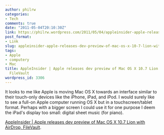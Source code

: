 ```yaml
---
author: philrw
categories:
- Tech
comments: true
date: "2011-05-04T20:10:30Z"
link: https://philrw.wordpress.com/2011/05/04/appleinsider-apple-releases-dev-preview-of-mac-os-x-10-7-lion-with-airdrop-filevault/
post_format:
- Link
slug: appleinsider-apple-releases-dev-preview-of-mac-os-x-10-7-lion-with-airdrop-filevault
tags:
- Apple
- computery
- Mac
title: AppleInsider | Apple releases dev preview of Mac OS X 10.7 Lion with AirDrop,
  FileVault
wordpress_id: 3306
---
```


It looks to me like Apple is moving Mac OS X towards an interface similar to their touch-only devices like the iPhone, iPad, and iPod. I would surely like to see a full-on Apple computer running OS X but in a touchscreen/tablet format. Perhaps with a bigger screen I could use it for one purpose I deem the iPad's display too small: digital sheet music (for piano).

[AppleInsider | Apple releases dev preview of Mac OS X 10.7 Lion with AirDrop, FileVault](http://www.appleinsider.com/articles/11/02/24/apple_releases_preview_of_mac_os_x_10_7_lion_with_airdrop_filevault.html).
